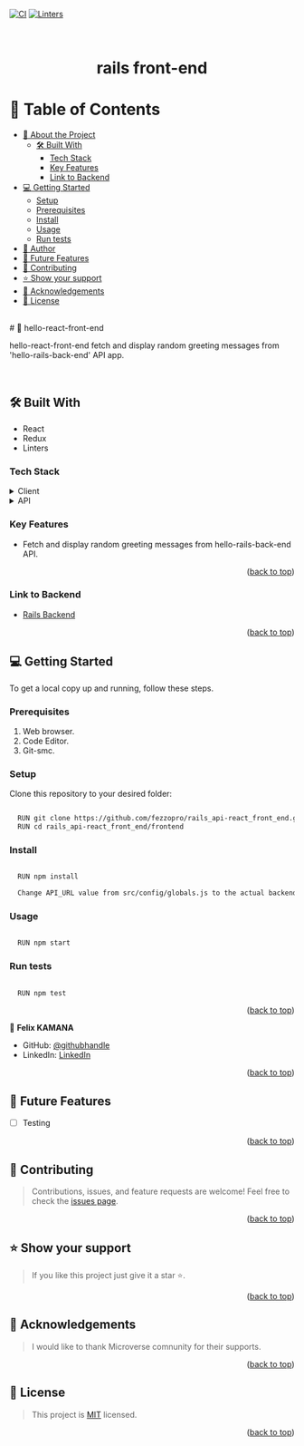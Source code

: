 [![CI](https://github.com/fezzopro/rails_api-react_front_end/actions/workflows/ci.yml/badge.svg)](https://github.com/fezzopro/rails_api-react_front_end/actions/workflows/ci.yml) [![Linters](https://github.com/fezzopro/rails_api-react_front_end/actions/workflows/linters.yml/badge.svg?branch=set-up-project)](https://github.com/fezzopro/rails_api-react_front_end/actions/workflows/linters.yml)

<a name="readme-top"></a>

<div align="center">

  <br/>
  <h1>rails front-end</h1>

</div>

# 📗 Table of Contents

- [📖 About the Project](#📖-hello-react-front-end)
  - [🛠 Built With](#🛠-built-with)
    - [Tech Stack](#tech-stack)
    - [Key Features](#key-features)
    - [Link to Backend](#link-to-backend)
- [💻 Getting Started](#💻-getting-started)
  - [Setup](#setup)
  - [Prerequisites](#prerequisites)
  - [Install](#install)
  - [Usage](#usage)
  - [Run tests](#run-tests)
- [👥 Author](#👥-author)
- [🔭 Future Features](#🔭-future-features)
- [🤝 Contributing](#🤝-contributing)
- [⭐️ Show your support](#⭐️-support)
- [🙏 Acknowledgements](#🙏-acknowledgements)
- [📝 License](#📝-license)

<br>
# 📖 hello-react-front-end

hello-react-front-end fetch and display random greeting messages from 'hello-rails-back-end' API app.

<br>

## 🛠 Built With
- React
- Redux
- Linters

### Tech Stack
<details>
  <summary>Client</summary>
  <ul>
    <li><a href="https://create-react-app.dev/docs/getting-started/">React</a></li>
    <li><a href="https://redux.js.org/">Redux</a></li>
  </ul>
</details>
<details>
  <summary>API</summary>
  <ul>
    <li><a href="https://github.com/fezzopro/rails_api-back_end/tree/set-up-project">hello-rails-back-end API</a></li>
  </ul>
</details>

### Key Features
- Fetch and display random greeting messages from hello-rails-back-end API.
<p align="right">(<a href="#readme-top">back to top</a>)</p>

### Link to Backend
- [Rails Backend](https://github.com/fezzopro/rails_api-back_end/tree/set-up-project)
<p align="right">(<a href="#readme-top">back to top</a>)</p>

## 💻 Getting Started

To get a local copy up and running, follow these steps.

### Prerequisites

1. Web browser.
2. Code Editor.
3. Git-smc.

### Setup

Clone this repository to your desired folder:

```sh

  RUN git clone https://github.com/fezzopro/rails_api-react_front_end.git
  RUN cd rails_api-react_front_end/frontend

```

### Install

```sh

  RUN npm install

  Change API_URL value from src/config/globals.js to the actual backend URL

```

### Usage

```sh

  RUN npm start

```

### Run tests

```sh

  RUN npm test

```

<p align="right">(<a href="#readme-top">back to top</a>)</p>

👤 **Felix KAMANA**

- GitHub: [@githubhandle](https://github.com/fezzopro)
- LinkedIn: [LinkedIn](https://www.linkedin.com/in/kamana-felix/)

<p align="right">(<a href="#readme-top">back to top</a>)</p>

## 🔭 Future Features
- [ ] Testing
<p align="right">(<a href="#readme-top">back to top</a>)</p>

## 🤝 Contributing
> Contributions, issues, and feature requests are welcome!
Feel free to check the [issues page](https://github.com/fezzopro/rails_api-react_front_end/issues).
<p align="right">(<a href="#readme-top">back to top</a>)</p>


## ⭐️ Show your support
>If you like this project just give it a star ⭐️.
<p align="right">(<a href="#readme-top">back to top</a>)</p>

## 🙏 Acknowledgements
>I would like to thank Microverse comnunity for their supports.
<p align="right">(<a href="#readme-top">back to top</a>)</p>

## 📝 License
>This project is [MIT](./LICENSE) licensed.
<p align="right">(<a href="#readme-top">back to top</a>)</p>